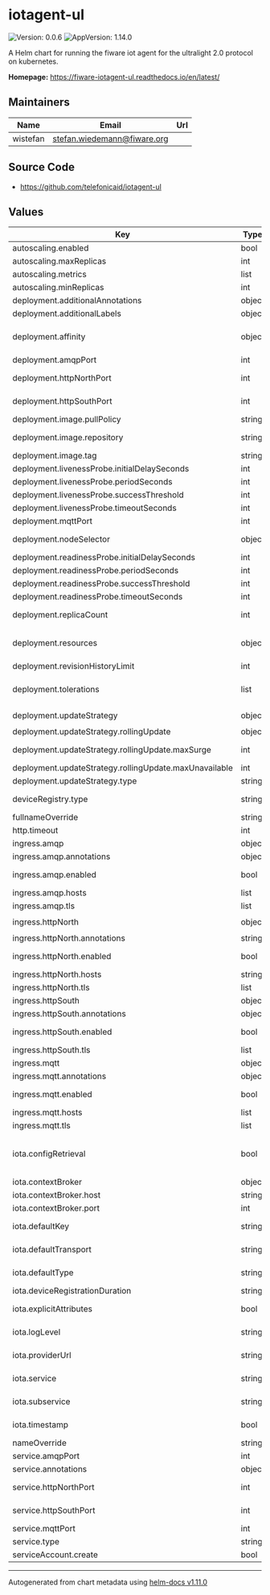 # iotagent-ul

![Version: 0.0.6](https://img.shields.io/badge/Version-0.0.6-informational?style=flat-square) ![AppVersion: 1.14.0](https://img.shields.io/badge/AppVersion-1.14.0-informational?style=flat-square)

A Helm chart for running the fiware iot agent for the ultralight 2.0 protocol on kubernetes.

**Homepage:** <https://fiware-iotagent-ul.readthedocs.io/en/latest/>

## Maintainers

| Name | Email | Url |
| ---- | ------ | --- |
| wistefan | <stefan.wiedemann@fiware.org> |  |

## Source Code

* <https://github.com/telefonicaid/iotagent-ul>

## Values

| Key | Type | Default | Description |
|-----|------|---------|-------------|
| autoscaling.enabled | bool | `false` | should autoscaling be enabled |
| autoscaling.maxReplicas | int | `10` | maximum number of running pods |
| autoscaling.metrics | list | `[]` | metrics to react on |
| autoscaling.minReplicas | int | `1` | minimum number of running pods |
| deployment.additionalAnnotations | object | `{}` | additional annotations for the deployment, if required |
| deployment.additionalLabels | object | `{}` | additional labels for the deployment, if required |
| deployment.affinity | object | `{}` | affinity template ref: https://kubernetes.io/docs/concepts/configuration/assign-pod-node/#affinity-and-anti-affinity |
| deployment.amqpPort | int | `5672` | port to be used by the service for amqp communication |
| deployment.httpNorthPort | int | `4061` | port to be used by the service for northBound communication |
| deployment.httpSouthPort | int | `7896` | port to be used by the service for southBound communication |
| deployment.image.pullPolicy | string | `"IfNotPresent"` | specification of the image pull policy |
| deployment.image.repository | string | `"fiware/iotagent-ul"` | iotagent image name ref: https://hub.docker.com/r/fiware/iotagent-ul/ |
| deployment.image.tag | string | `"1.14.0"` | tag of the image to be used |
| deployment.livenessProbe.initialDelaySeconds | int | `30` |  |
| deployment.livenessProbe.periodSeconds | int | `10` |  |
| deployment.livenessProbe.successThreshold | int | `1` |  |
| deployment.livenessProbe.timeoutSeconds | int | `30` |  |
| deployment.mqttPort | int | `1883` | port to be used by the service for mqtt communication |
| deployment.nodeSelector | object | `{}` | selector template ref: https://kubernetes.io/docs/user-guide/node-selection/ |
| deployment.readinessProbe.initialDelaySeconds | int | `30` |  |
| deployment.readinessProbe.periodSeconds | int | `10` |  |
| deployment.readinessProbe.successThreshold | int | `1` |  |
| deployment.readinessProbe.timeoutSeconds | int | `31` |  |
| deployment.replicaCount | int | `1` | initial number of target replications, can be different if autoscaling is enabled |
| deployment.resources | object | `{}` | iotagent resource requests and limits, we leave the default empty to make that a concious choice by the user. for the autoscaling to make sense, you should configure this. |
| deployment.revisionHistoryLimit | int | `3` | number of old replicas to be retained |
| deployment.tolerations | list | `[]` | tolerations template ref: ref: https://kubernetes.io/docs/concepts/configuration/taint-and-toleration/ |
| deployment.updateStrategy | object | `{"rollingUpdate":{"maxSurge":1,"maxUnavailable":0},"type":"RollingUpdate"}` | configuration of the iotagent update strategy |
| deployment.updateStrategy.rollingUpdate | object | `{"maxSurge":1,"maxUnavailable":0}` | new pods will be added gradually |
| deployment.updateStrategy.rollingUpdate.maxSurge | int | `1` | number of pods that can be created above the desired amount while updating |
| deployment.updateStrategy.rollingUpdate.maxUnavailable | int | `0` | number of pods that can be unavailable while updating |
| deployment.updateStrategy.type | string | `"RollingUpdate"` | type of the update |
| deviceRegistry.type | string | `"memory"` | type of the registry, currently 'memory'(wiped on restart) and 'mongodb' are supported |
| fullnameOverride | string | `""` |  |
| http.timeout | int | `1000` | Timeout for the http command endpoint (in milliseconds) |
| ingress.amqp | object | `{"annotations":{},"enabled":false,"hosts":[],"tls":[]}` | configuration for the amqp ingress |
| ingress.amqp.annotations | object | `{}` | annotations to be added to the ingress |
| ingress.amqp.enabled | bool | `false` | should there be an ingress to connect iotagent with the public internet |
| ingress.amqp.hosts | list | `[]` | all hosts to be provided |
| ingress.amqp.tls | list | `[]` | configure the ingress' tls |
| ingress.httpNorth | object | `{"annotations":null,"enabled":false,"hosts":null,"tls":[]}` | configuration for the north bound http ingress |
| ingress.httpNorth.annotations | string | `nil` | annotations to be added to the ingress |
| ingress.httpNorth.enabled | bool | `false` | should there be an ingress to connect iotagent with the public internet |
| ingress.httpNorth.hosts | string | `nil` | all hosts to be provided |
| ingress.httpNorth.tls | list | `[]` | configure the ingress' tls |
| ingress.httpSouth | object | `{"annotations":{},"enabled":false,"hosts":[],"tls":[]}` | configuration for the south bound http ingress |
| ingress.httpSouth.annotations | object | `{}` | annotations to be added to the ingress |
| ingress.httpSouth.enabled | bool | `false` | should there be an ingress to connect iotagent with the public internet |
| ingress.httpSouth.tls | list | `[]` | configure the ingress' tls |
| ingress.mqtt | object | `{"annotations":{},"enabled":false,"hosts":[],"tls":[]}` | configuration for the mqtt ingress |
| ingress.mqtt.annotations | object | `{}` | annotations to be added to the ingress |
| ingress.mqtt.enabled | bool | `false` | should there be an ingress to connect iotagent with the public internet |
| ingress.mqtt.hosts | list | `[]` | all hosts to be provided |
| ingress.mqtt.tls | list | `[]` | configure the ingress' tls |
| iota.configRetrieval | bool | `false` | indicating whether the incoming notifications to the IoTAgent should be processed using the bidirectionality plugin from the latest versions of the library or the UL-specific configuration retrieval mechanism. |
| iota.contextBroker | object | `{"host":"orion","port":1026}` | contextbroker to be used with the agent |
| iota.contextBroker.host | string | `"orion"` | host of the broker |
| iota.contextBroker.port | int | `1026` | port of the broker |
| iota.defaultKey | string | `"TEF"` | Default API Key, to use with device that have been provisioned without a Configuration Group. |
| iota.defaultTransport | string | `"HTTP"` | Default transport protocol when no transport is provisioned through the Device Provisioning API. |
| iota.defaultType | string | `"Thing"` | Default type, for IoT Agent installations that won't require preregistration. |
| iota.deviceRegistrationDuration | string | `"P20Y"` | Default maximum expire date for device registrations |
| iota.explicitAttributes | bool | `false` | whether the incoming measures to the IoTAgent should be processed as per the "attributes" field. |
| iota.logLevel | string | `"DEBUG"` | Configures the log level. Appropriate values are: FATAL, ERROR, INFO, WARN and DEBUG. |
| iota.providerUrl | string | `"http://localhost:4061"` | URL Where the IoT Agent Will listen for incoming updateContext and queryContext requests |
| iota.service | string | `"howtoService"` | Default service, for IoT Agent installations that won't require preregistration |
| iota.subservice | string | `"/howto"` | Default subservice, for IoT Agent installations that won't require preregistration. |
| iota.timestamp | bool | `true` | should a timestamp be added to every entity, metadata and attributecreated |
| nameOverride | string | `""` |  |
| service.amqpPort | int | `5672` | port to be used by the service for amqp communication |
| service.annotations | object | `{}` | addtional annotations, if required |
| service.httpNorthPort | int | `4061` | port to be used by the service for northBound communication |
| service.httpSouthPort | int | `7896` | port to be used by the service for southBound communication |
| service.mqttPort | int | `1883` | port to be used by the service for mqtt communication |
| service.type | string | `"ClusterIP"` | service type |
| serviceAccount.create | bool | `false` | specifies if the account should be created |

----------------------------------------------
Autogenerated from chart metadata using [helm-docs v1.11.0](https://github.com/norwoodj/helm-docs/releases/v1.11.0)
